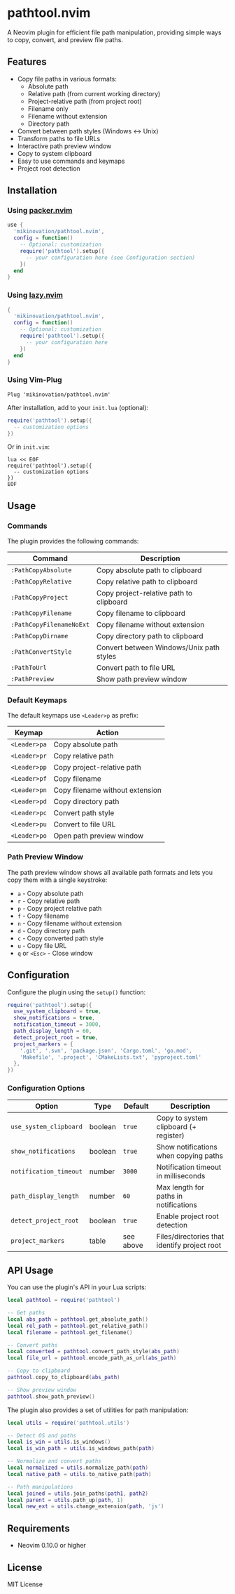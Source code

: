 # pathtool.nvim

A Neovim plugin for efficient file path manipulation, providing simple ways to copy, convert, and preview file paths.

## Features

- Copy file paths in various formats:
  - Absolute path
  - Relative path (from current working directory)
  - Project-relative path (from project root)
  - Filename only
  - Filename without extension
  - Directory path
- Convert between path styles (Windows ↔ Unix)
- Transform paths to file URLs
- Interactive path preview window
- Copy to system clipboard
- Easy to use commands and keymaps
- Project root detection

## Installation

### Using [packer.nvim](https://github.com/wbthomason/packer.nvim)

```lua
use {
  'mikinovation/pathtool.nvim',
  config = function()
    -- Optional: customization
    require('pathtool').setup({
      -- your configuration here (see Configuration section)
    })
  end
}
```

### Using [lazy.nvim](https://github.com/folke/lazy.nvim)

```lua
{
  'mikinovation/pathtool.nvim',
  config = function()
    -- Optional: customization
    require('pathtool').setup({
      -- your configuration here
    })
  end
}
```

### Using Vim-Plug

```vim
Plug 'mikinovation/pathtool.nvim'
```

After installation, add to your `init.lua` (optional):

```lua
require('pathtool').setup({
  -- customization options
})
```

Or in `init.vim`:

```vim
lua << EOF
require('pathtool').setup({
  -- customization options
})
EOF
```

## Usage

### Commands

The plugin provides the following commands:

| Command | Description |
|---------|-------------|
| `:PathCopyAbsolute` | Copy absolute path to clipboard |
| `:PathCopyRelative` | Copy relative path to clipboard |
| `:PathCopyProject` | Copy project-relative path to clipboard |
| `:PathCopyFilename` | Copy filename to clipboard |
| `:PathCopyFilenameNoExt` | Copy filename without extension |
| `:PathCopyDirname` | Copy directory path to clipboard |
| `:PathConvertStyle` | Convert between Windows/Unix path styles |
| `:PathToUrl` | Convert path to file URL |
| `:PathPreview` | Show path preview window |

### Default Keymaps

The default keymaps use `<Leader>p` as prefix:

| Keymap | Action |
|--------|--------|
| `<Leader>pa` | Copy absolute path |
| `<Leader>pr` | Copy relative path |
| `<Leader>pp` | Copy project-relative path |
| `<Leader>pf` | Copy filename |
| `<Leader>pn` | Copy filename without extension |
| `<Leader>pd` | Copy directory path |
| `<Leader>pc` | Convert path style |
| `<Leader>pu` | Convert to file URL |
| `<Leader>po` | Open path preview window |

### Path Preview Window

The path preview window shows all available path formats and lets you copy them with a single keystroke:

- `a` - Copy absolute path
- `r` - Copy relative path
- `p` - Copy project relative path
- `f` - Copy filename
- `n` - Copy filename without extension
- `d` - Copy directory path
- `c` - Copy converted path style
- `u` - Copy file URL
- `q` or `<Esc>` - Close window

## Configuration

Configure the plugin using the `setup()` function:

```lua
require('pathtool').setup({
  use_system_clipboard = true,
  show_notifications = true,
  notification_timeout = 3000,
  path_display_length = 60,
  detect_project_root = true,
  project_markers = {
    '.git', '.svn', 'package.json', 'Cargo.toml', 'go.mod', 
    'Makefile', '.project', 'CMakeLists.txt', 'pyproject.toml'
  },
})
```

### Configuration Options

| Option | Type | Default | Description |
|--------|------|---------|-------------|
| `use_system_clipboard` | boolean | `true` | Copy to system clipboard (+ register) |
| `show_notifications` | boolean | `true` | Show notifications when copying paths |
| `notification_timeout` | number | `3000` | Notification timeout in milliseconds |
| `path_display_length` | number | `60` | Max length for paths in notifications |
| `detect_project_root` | boolean | `true` | Enable project root detection |
| `project_markers` | table | see above | Files/directories that identify project root |

## API Usage

You can use the plugin's API in your Lua scripts:

```lua
local pathtool = require('pathtool')

-- Get paths
local abs_path = pathtool.get_absolute_path()
local rel_path = pathtool.get_relative_path()
local filename = pathtool.get_filename()

-- Convert paths
local converted = pathtool.convert_path_style(abs_path)
local file_url = pathtool.encode_path_as_url(abs_path)

-- Copy to clipboard
pathtool.copy_to_clipboard(abs_path)

-- Show preview window
pathtool.show_path_preview()
```

The plugin also provides a set of utilities for path manipulation:

```lua
local utils = require('pathtool.utils')

-- Detect OS and paths
local is_win = utils.is_windows()
local is_win_path = utils.is_windows_path(path)

-- Normalize and convert paths
local normalized = utils.normalize_path(path)
local native_path = utils.to_native_path(path)

-- Path manipulations
local joined = utils.join_paths(path1, path2)
local parent = utils.path_up(path, 1)
local new_ext = utils.change_extension(path, 'js')
```

## Requirements

- Neovim 0.10.0 or higher

## License

MIT License
